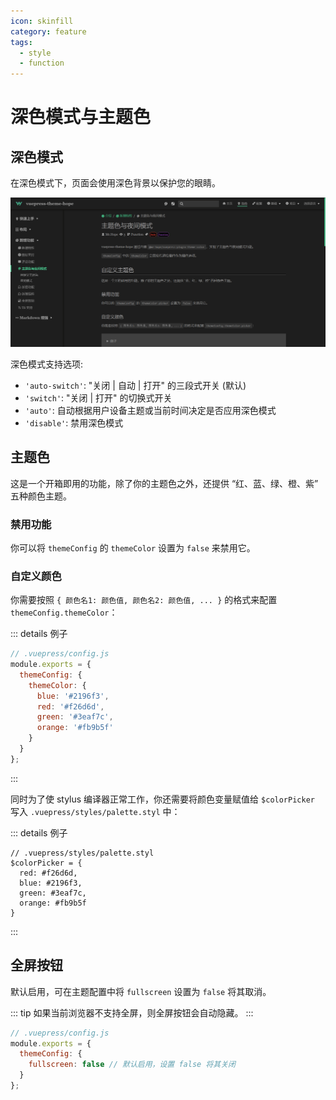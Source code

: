 ```yaml
---
icon: skinfill
category: feature
tags:
  - style
  - function
---
```


# 深色模式与主题色

## 深色模式

在深色模式下，页面会使用深色背景以保护您的眼睛。

![深色模式](./assets/darkmode.png)

深色模式支持选项:

- `'auto-switch'`: "关闭 | 自动 | 打开" 的三段式开关 (默认)
- `'switch'`: "关闭 | 打开" 的切换式开关
- `'auto'`: 自动根据用户设备主题或当前时间决定是否应用深色模式
- `'disable'`: 禁用深色模式

## 主题色

这是一个开箱即用的功能，除了你的主题色之外，还提供 “红、蓝、绿、橙、紫” 五种颜色主题。

### 禁用功能

你可以将 `themeConfig` 的 `themeColor` 设置为 `false` 来禁用它。

### 自定义颜色

你需要按照 `{ 颜色名1: 颜色值, 颜色名2: 颜色值, ... }` 的格式来配置 `themeConfig.themeColor`：

::: details 例子

```js {5-10}
// .vuepress/config.js
module.exports = {
  themeConfig: {
    themeColor: {
      blue: '#2196f3',
      red: '#f26d6d',
      green: '#3eaf7c',
      orange: '#fb9b5f'
    }
  }
};
```

:::

同时为了使 stylus 编译器正常工作，你还需要将颜色变量赋值给 `$colorPicker` 写入 `.vuepress/styles/palette.styl` 中：

::: details 例子

```stylus
// .vuepress/styles/palette.styl
$colorPicker = {
  red: #f26d6d,
  blue: #2196f3,
  green: #3eaf7c,
  orange: #fb9b5f
}
```

:::

## 全屏按钮

默认启用，可在主题配置中将 `fullscreen` 设置为 `false` 将其取消。

::: tip
如果当前浏览器不支持全屏，则全屏按钮会自动隐藏。
:::

```js {4}
// .vuepress/config.js
module.exports = {
  themeConfig: {
    fullscreen: false // 默认启用，设置 false 将其关闭
  }
};
```
